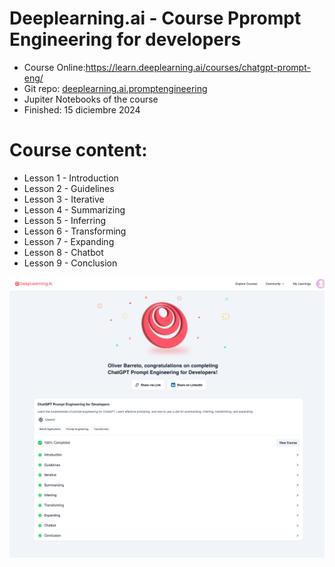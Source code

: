 # Deeplearning.ai - Course Pprompt Engineering for developers
- Course Online:https://learn.deeplearning.ai/courses/chatgpt-prompt-eng/
- Git repo: [deeplearning.ai.promptengineering](https://github.com/oliverbarreto/deeplearning.ai.promptengineering.git)
- Jupiter Notebooks of the course
- Finished: 15 diciembre 2024

# Course content:
  - Lesson 1 - Introduction
  - Lesson 2 - Guidelines
  - Lesson 3 - Iterative
  - Lesson 4 - Summarizing
  - Lesson 5 - Inferring
  - Lesson 6 - Transforming
  - Lesson 7 - Expanding
  - Lesson 8 - Chatbot
  - Lesson 9 - Conclusion


![Course Completion Certificate](learn.deeplearning.ai_accomplishments_8741c825-1f6d-4316-80e4-272c7442b56f.png)
